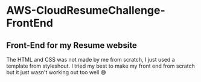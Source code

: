 # AWS-CloudResumeChallenge-FrontEnd

## Front-End for my Resume website

The HTML and CSS was not made by me from scratch, I just used a template from styleshout. I tried my best to make my front end from scratch but it just wasn't working out too well 😅
